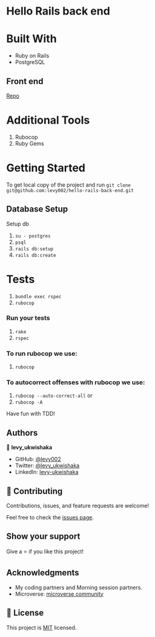 # Hello Rails back end

# Built With
 - Ruby on Rails
 - PostgreSQL

## Front end
 [Repo](https://github.com/levy002/hello-react-front-end/pull/1)

# Additional Tools
  1. Rubocop
  3. Ruby Gems

# Getting Started
To get local copy of the project and run
 ``git clone git@github.com:levy002/hello-rails-back-end.git``

## Database Setup
Setup db

1. ``su - postgres``
2. ``psql``
4. ``rails db:setup``
5. ``rails db:create``

# Tests

1. ``bundle exec rspec``
2. ``rubocop``

### Run your tests

1. ``rake``
2. ``rspec``

### To run rubocop we use:

1. `rubocop`

### To autocorrect offenses with rubocop we use:
1. `rubocop --auto-correct-all` or
2. `rubocop -A`

Have fun with TDD!

## Authors

👤 **levy_ukwishaka**

- GitHub: [@levy002](https://github.com/levy002)
- Twitter: [ @levy_ukwishaka](https://twitter.com/levy_ukwishaka)
- LinkedIn: [levy-ukwishaka](https://www.linkedin.com/in/levy-ukwishaka)



## 🤝 Contributing

Contributions, issues, and feature requests are welcome!

Feel free to check the [issues page](https://github.com/levy002/hello-rails-back-end/issues).

## Show your support

Give a ⭐️ if you like this project!

## Acknowledgments
- My coding partners and Morning session partners.
- Microverse: [microverse community](https://github.com/microverseinc)

## 📝 License

This project is [MIT](./MIT.md) licensed.